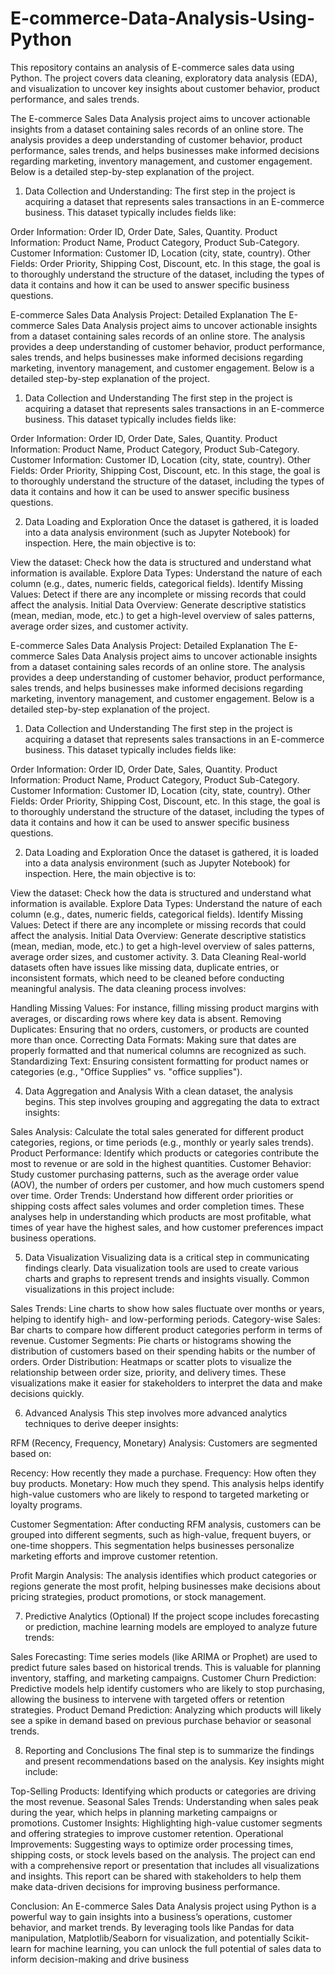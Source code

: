 # E-commerce-Data-Analysis-Using-Python
This repository contains an analysis of E-commerce sales data using Python. The project covers data cleaning, exploratory data analysis (EDA), and visualization to uncover key insights about customer behavior, product performance, and sales trends.

The E-commerce Sales Data Analysis project aims to uncover actionable insights from a dataset containing sales records of an online store. The analysis provides a deep understanding of customer behavior, product performance, sales trends, and helps businesses make informed decisions regarding marketing, inventory management, and customer engagement. Below is a detailed step-by-step explanation of the project.


1. Data Collection and Understanding:
The first step in the project is acquiring a dataset that represents sales transactions in an E-commerce business. This dataset typically includes fields like:

Order Information: Order ID, Order Date, Sales, Quantity.
Product Information: Product Name, Product Category, Product Sub-Category.
Customer Information: Customer ID, Location (city, state, country).
Other Fields: Order Priority, Shipping Cost, Discount, etc.
In this stage, the goal is to thoroughly understand the structure of the dataset, including the types of data it contains and how it can be used to answer specific business questions.


E-commerce Sales Data Analysis Project: Detailed Explanation
The E-commerce Sales Data Analysis project aims to uncover actionable insights from a dataset containing sales records of an online store. The analysis provides a deep understanding of customer behavior, product performance, sales trends, and helps businesses make informed decisions regarding marketing, inventory management, and customer engagement. Below is a detailed step-by-step explanation of the project.

1. Data Collection and Understanding
The first step in the project is acquiring a dataset that represents sales transactions in an E-commerce business. This dataset typically includes fields like:

Order Information: Order ID, Order Date, Sales, Quantity.
Product Information: Product Name, Product Category, Product Sub-Category.
Customer Information: Customer ID, Location (city, state, country).
Other Fields: Order Priority, Shipping Cost, Discount, etc.
In this stage, the goal is to thoroughly understand the structure of the dataset, including the types of data it contains and how it can be used to answer specific business questions.

2. Data Loading and Exploration
Once the dataset is gathered, it is loaded into a data analysis environment (such as Jupyter Notebook) for inspection. Here, the main objective is to:

View the dataset: Check how the data is structured and understand what information is available.
Explore Data Types: Understand the nature of each column (e.g., dates, numeric fields, categorical fields).
Identify Missing Values: Detect if there are any incomplete or missing records that could affect the analysis.
Initial Data Overview: Generate descriptive statistics (mean, median, mode, etc.) to get a high-level overview of sales patterns, average order sizes, and customer activity. 


E-commerce Sales Data Analysis Project: Detailed Explanation
The E-commerce Sales Data Analysis project aims to uncover actionable insights from a dataset containing sales records of an online store. The analysis provides a deep understanding of customer behavior, product performance, sales trends, and helps businesses make informed decisions regarding marketing, inventory management, and customer engagement. Below is a detailed step-by-step explanation of the project.

1. Data Collection and Understanding
The first step in the project is acquiring a dataset that represents sales transactions in an E-commerce business. This dataset typically includes fields like:

Order Information: Order ID, Order Date, Sales, Quantity.
Product Information: Product Name, Product Category, Product Sub-Category.
Customer Information: Customer ID, Location (city, state, country).
Other Fields: Order Priority, Shipping Cost, Discount, etc.
In this stage, the goal is to thoroughly understand the structure of the dataset, including the types of data it contains and how it can be used to answer specific business questions.

2. Data Loading and Exploration
Once the dataset is gathered, it is loaded into a data analysis environment (such as Jupyter Notebook) for inspection. Here, the main objective is to:

View the dataset: Check how the data is structured and understand what information is available.
Explore Data Types: Understand the nature of each column (e.g., dates, numeric fields, categorical fields).
Identify Missing Values: Detect if there are any incomplete or missing records that could affect the analysis.
Initial Data Overview: Generate descriptive statistics (mean, median, mode, etc.) to get a high-level overview of sales patterns, average order sizes, and customer activity.
3. Data Cleaning
Real-world datasets often have issues like missing data, duplicate entries, or inconsistent formats, which need to be cleaned before conducting meaningful analysis. The data cleaning process involves:

Handling Missing Values: For instance, filling missing product margins with averages, or discarding rows where key data is absent.
Removing Duplicates: Ensuring that no orders, customers, or products are counted more than once.
Correcting Data Formats: Making sure that dates are properly formatted and that numerical columns are recognized as such.
Standardizing Text: Ensuring consistent formatting for product names or categories (e.g., "Office Supplies" vs. "office supplies").

4. Data Aggregation and Analysis
With a clean dataset, the analysis begins. This step involves grouping and aggregating the data to extract insights:

Sales Analysis: Calculate the total sales generated for different product categories, regions, or time periods (e.g., monthly or yearly sales trends).
Product Performance: Identify which products or categories contribute the most to revenue or are sold in the highest quantities.
Customer Behavior: Study customer purchasing patterns, such as the average order value (AOV), the number of orders per customer, and how much customers spend over time.
Order Trends: Understand how different order priorities or shipping costs affect sales volumes and order completion times.
These analyses help in understanding which products are most profitable, what times of year have the highest sales, and how customer preferences impact business operations.

5. Data Visualization
Visualizing data is a critical step in communicating findings clearly. Data visualization tools are used to create various charts and graphs to represent trends and insights visually. Common visualizations in this project include:

Sales Trends: Line charts to show how sales fluctuate over months or years, helping to identify high- and low-performing periods.
Category-wise Sales: Bar charts to compare how different product categories perform in terms of revenue.
Customer Segments: Pie charts or histograms showing the distribution of customers based on their spending habits or the number of orders.
Order Distribution: Heatmaps or scatter plots to visualize the relationship between order size, priority, and delivery times.
These visualizations make it easier for stakeholders to interpret the data and make decisions quickly.

6. Advanced Analysis
This step involves more advanced analytics techniques to derive deeper insights:

RFM (Recency, Frequency, Monetary) Analysis: Customers are segmented based on:

Recency: How recently they made a purchase.
Frequency: How often they buy products.
Monetary: How much they spend.
This analysis helps identify high-value customers who are likely to respond to targeted marketing or loyalty programs.

Customer Segmentation: After conducting RFM analysis, customers can be grouped into different segments, such as high-value, frequent buyers, or one-time shoppers. This segmentation helps businesses personalize marketing efforts and improve customer retention.

Profit Margin Analysis: The analysis identifies which product categories or regions generate the most profit, helping businesses make decisions about pricing strategies, product promotions, or stock management.

7. Predictive Analytics (Optional)
If the project scope includes forecasting or prediction, machine learning models are employed to analyze future trends:

Sales Forecasting: Time series models (like ARIMA or Prophet) are used to predict future sales based on historical trends. This is valuable for planning inventory, staffing, and marketing campaigns.
Customer Churn Prediction: Predictive models help identify customers who are likely to stop purchasing, allowing the business to intervene with targeted offers or retention strategies.
Product Demand Prediction: Analyzing which products will likely see a spike in demand based on previous purchase behavior or seasonal trends.

8. Reporting and Conclusions
The final step is to summarize the findings and present recommendations based on the analysis. Key insights might include:

Top-Selling Products: Identifying which products or categories are driving the most revenue.
Seasonal Sales Trends: Understanding when sales peak during the year, which helps in planning marketing campaigns or promotions.
Customer Insights: Highlighting high-value customer segments and offering strategies to improve customer retention.
Operational Improvements: Suggesting ways to optimize order processing times, shipping costs, or stock levels based on the analysis.
The project can end with a comprehensive report or presentation that includes all visualizations and insights. This report can be shared with stakeholders to help them make data-driven decisions for improving business performance.

Conclusion:
An E-commerce Sales Data Analysis project using Python is a powerful way to gain insights into a business’s operations, customer behavior, and market trends. By leveraging tools like Pandas for data manipulation, Matplotlib/Seaborn for visualization, and potentially Scikit-learn for machine learning, you can unlock the full potential of sales data to inform decision-making and drive business 
















